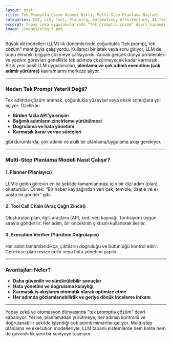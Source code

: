 ```yaml
---
layout: post
title: Tek Promptla Çözme Dönemi Bitti, Multi-Step Planlama Başladı
categories: [AI, LLM, Tool, Planning, Automation, Architecture, AI Tools, Prompt Engineering, Workflow, Agentic AI]
excerpt: Yapay zeka uygulamalarında “tek promptla çözüm” devri kapandı. Artık karmaşık görevler için multi-step planlama, tool chaining ve execution verification mimarileri öne çıkıyor. Bu yazıda, LLM tabanlı sistemlerde planlama ve yürütme modellerini keşfediyoruz.
image: /images/blog-5.png
---
```


Büyük dil modelleri (LLM) ilk dönemlerinde çoğunlukla "tek prompt, tek çözüm" mantığıyla çalışıyordu. Kullanıcı bir istek veya soru giriyor, LLM de bunu elindeki bilgiyle çözmeye çalışıyordu. Ancak gerçek dünya problemleri ve yazılım görevleri genellikle tek adımda çözülmeyecek kadar karmaşık. Artık yeni nesil LLM uygulamaları, **planlama ve çok adımlı execution (çok adımlı yürütme)** kavramlarını merkeze alıyor.

---

### Neden Tek Prompt Yeterli Değil?

Tek adımda çözüm aramak, çoğunlukla yüzeysel veya eksik sonuçlara yol açıyor. Özellikle:

* **Birden fazla API’ye erişim**
* **Bağımlı adımların zincirleme yürütülmesi**
* **Doğrulama ve hata yönetimi**
* **Karmaşık karar verme süreçleri**

gibi durumlarda, çok adımlı ve akıllı bir planlama/uygulama akışı gerekiyor.

---

### Multi-Step Planlama Modeli Nasıl Çalışır?

#### 1. **Planner (Planlayıcı)**

LLM’e gelen görevin en iyi şekilde tamamlanması için bir dizi adım (plan) oluşturulur.
Örnek: “Bir haber kaynağından veri çek, temizle, özetle ve e-posta ile gönder” gibi.

#### 2. **Tool Call Chain (Araç Çağrı Zinciri)**

Oluşturulan plan, ilgili araçlara (API, kod, veri kaynağı, fonksiyon) uygun sırayla gönderilir. Her adım, bir öncekinin çıktısını kullanarak ilerler.

#### 3. **Execution Verifier (Yürütme Doğrulayıcı)**

Her adım tamamlandıkça, çıktıların doğruluğu ve bütünlüğü kontrol edilir. Gerekirse plan revize edilir veya hata yönetimi yapılır.

---

### Avantajları Neler?

* **Daha güvenilir ve sürdürülebilir sonuçlar**
* **Hata yönetimi ve doğrulama kolaylığı**
* **Karmaşık iş akışlarını otomatik olarak optimize etme**
* **Her adımda gözlemlenebilirlik ve geriye dönük inceleme imkanı**

---


Yapay zekâ ve otomasyon dünyasında “tek promptla çözüm” devri kapanıyor. Yerine, planlamadan yürütmeye, her adımın kontrollü ve doğrulanabilir şekilde işlendiği çok adımlı mimariler geliyor. Multi-step planlama ve execution modelleriyle, LLM tabanlı sistemlerde hem kalite hem de güvenilirlik yeni bir seviyeye taşınıyor.

